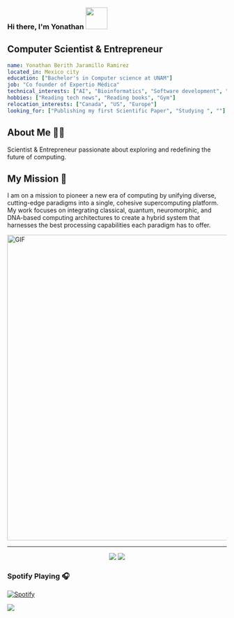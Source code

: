 ### Hi there, I'm Yonathan  <img src="https://media.giphy.com/media/hvRJCLFzcasrR4ia7z/giphy.gif"  height="50px" width="50px">


## Computer Scientist & Entrepreneur

```yaml
name: Yonathan Berith Jaramillo Ramirez
located_in: Mexico city
education: ["Bachelor's in Computer science at UNAM"]
job: "Co founder of Expertio Médica"
technical_interests: ["AI", "Bioinformatics", "Software development", "Cyber Security", "BCI's",  "Organoid Intelligence", "Data Science". "Quantum Computing", "Neuromorphic Computing", "5D optical data storag", "Neuroscience", "Lab Automation", "Genetic Engineering", "Synthetic Biology"]
hobbies: ["Reading tech news", "Reading books", "Gym"]
relocation_interests: ["Canada", "US", "Europe"]
looking_for: ["Publishing my first Scientific Paper", "Studying ", ""]
```


## About Me 👨‍🔬
Scientist & Entrepreneur passionate about exploring and redefining the future of computing.

## My Mission 🚀
I am on a mission to pioneer a new era of computing by unifying diverse, cutting-edge paradigms into a single, cohesive supercomputing platform. My work focuses on integrating classical, quantum, neuromorphic, and DNA-based computing architectures to create a hybrid system that harnesses the best processing capabilities each paradigm has to offer.

<img align="center" alt="GIF" src="https://github.com/abhisheknaiidu/abhisheknaiidu/blob/master/code.gif?raw=true" width="800" height="700" />

--- 


<p align="center">
  <img src ="https://github-readme-stats.vercel.app/api?username=TheTechSensei&show_icons=true&count_private=true&theme=darcula&hide_border=true&hide=issues,contribs&bg_color=00000000">
  <img src ="https://github-readme-streak-stats.herokuapp.com?user=TheTechSensei&theme=darcula&hide_border=true&background=FFFFFF00">
</p>

### Spotify Playing 🎧

[![Spotify](https://spotify-yony6041.vercel.app/api/spotify)](https://open.spotify.com/user/6bdf0b5ff3f34f73bd4f1a9ccdd6d7ea)

<img align="center" src="https://user-images.githubusercontent.com/48784001/130169241-21e51597-9693-47ff-a304-de1812851cd7.gif"></img>

